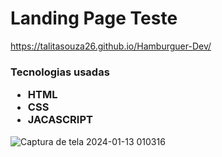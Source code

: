 <h1>Landing Page Teste </h1>

https://talitasouza26.github.io/Hamburguer-Dev/

<h3> Tecnologias usadas
  <ul>
    <li>
      HTML
    </li>
    <li>
      CSS
    </li>
    <li>
      JACASCRIPT
    </li>
  </ul>
</h3>


![Captura de tela 2024-01-13 010316](https://github.com/TalitaSouza26/Hamburguer-Dev/assets/136650770/c3197849-70b2-4a58-8ec2-3444caddac4f)
